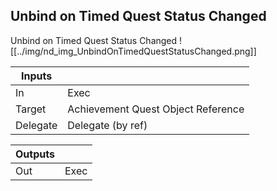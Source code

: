 ## Unbind on Timed Quest Status Changed
Unbind on Timed Quest Status Changed
![[../img/nd_img_UnbindOnTimedQuestStatusChanged.png]]

|Inputs||
|--|--|
| In | Exec |
| Target | Achievement Quest Object Reference |
| Delegate | Delegate (by ref) |

|Outputs||
|--|--|
| Out | Exec |
